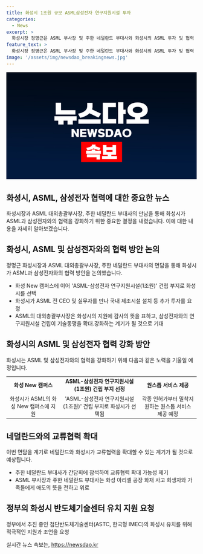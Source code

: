 ```yaml
---
title: 화성시 1조원 규모 ASML삼성전자 연구지원시설 투자
categories:
  - News
excerpt: >
  화성시장 정명근은 ASML 부사장 및 주한 네덜란드 부대사와 화성시의 ASML 투자 및 협력 방안을 논의했다. ASML은 삼성전자의 노광장비 R&D를 위한 시설 건립 계약을 체결함으로써 화성에 투자를 확대하고 있다. 정 시장은 ASML에 전체적인 투자 결정을 촉구해왔으며, ASML은 화성시의 지원에 감사를 표하며 삼성전자 및 화성시와의 협력을 강조했다. 추후 네덜란드와의 교류협력이 기대되고 있으며, ASML 부사장과 주한 네덜란드 부대사는 아리셀 공장 화재 사고 희생자에 대한 애도와 위로의 뜻을 전했다.
feature_text: >
  화성시장 정명근은 ASML 부사장 및 주한 네덜란드 부대사와 화성시의 ASML 투자 및 협력 방안을 논의했다. ASML은 삼성전자의 노광장비 R&D를 위한 시설 건립 계약을 체결함으로써 화성에 투자를 확대하고 있다. 정 시장은 ASML에 전체적인 투자 결정을 촉구해왔으며, ASML은 화성시의 지원에 감사를 표하며 삼성전자 및 화성시와의 협력을 강조했다. 추후 네덜란드와의 교류협력이 기대되고 있으며, ASML 부사장과 주한 네덜란드 부대사는 아리셀 공장 화재 사고 희생자에 대한 애도와 위로의 뜻을 전했다.
image: '/assets/img/newsdao_breakingnews.jpg'
---
```


<p><img src="/assets/img/newsdao_breakingnews.jpg" alt="firstkoreanews 속보" /></p>

<h2 data-ke-size="size26">화성시, ASML, 삼성전자 협력에 대한 중요한 뉴스</h2>

<p data-ke-size="size16">화성시장과 ASML 대외총괄부사장, 주한 네덜란드 부대사의 만남을 통해 화성시가 ASML과 삼성전자와의 협력을 강화하기 위한 중요한 결정을 내렸습니다. 이에 대한 내용을 자세히 알아보겠습니다.</p>

<h2>화성시, ASML 및 삼성전자와의 협력 방안 논의</h2>

<p data-ke-size="size16">정명근 화성시장과 ASML 대외총괄부사장, 주한 네덜란드 부대사의 면담을 통해 화성시가 ASML과 삼성전자와의 협력 방안을 논의했습니다.</p>

<ul>
  <li>화성 New 캠퍼스에 이어 'ASML-삼성전자 연구지원시설(1조원)' 건립 부지로 화성시를 선택</li>
  <li>화성시가 ASML 전 CEO 및 실무자를 만나 국내 제조시설 설치 등 추가 투자를 요청</li>
  <li>ASML의 대외총괄부사장은 화성시의 지원에 감사의 뜻을 표하고, 삼성전자와의 연구지원시설 건립이 기술동맹을 확대․강화하는 계기가 될 것으로 기대</li>
</ul>

<h2>화성시의 ASML 및 삼성전자 협력 강화 방안</h2>

<p data-ke-size="size16">화성시는 ASML 및 삼성전자와의 협력을 강화하기 위해 다음과 같은 노력을 기울일 예정입니다.</p>

<table>
  <tr>
    <td style="text-align: center; height: 17px;"><b>화성 New 캠퍼스</b></td>
    <td style="text-align: center; height: 17px;"><b>ASML-삼성전자 연구지원시설(1조원) 건립 부지 선정</b></td>
    <td style="text-align: center; height: 17px;"><b>원스톱 서비스 제공</b></td>
  </tr>
  <tr>
    <td style="text-align: center; height: 17px;">화성시가 ASML의 화성 New 캠퍼스에 지원</td>
    <td style="text-align: center; height: 17px;">'ASML-삼성전자 연구지원시설(1조원)' 건립 부지로 화성시가 선택됨</td>
    <td style="text-align: center; height: 17px;">각종 인허가부터 밀착지원하는 원스톱 서비스 제공 예정</td>
  </tr>
</table>

<h2>네덜란드와의 교류협력 확대</h2>

<p data-ke-size="size16">이번 면담을 계기로 네덜란드와 화성시가 교류협력을 확대할 수 있는 계기가 될 것으로 예상됩니다.</p>

<ul>
  <li>주한 네덜란드 부대사가 간담회에 참석하여 교류협력 확대 가능성 제기</li>
  <li>ASML 부사장과 주한 네덜란드 부대사는 화성 아리셀 공장 화재 사고 희생자와 가족들에게 애도의 뜻을 전하고 위로</li>
</ul>

<h2>정부의 화성시 반도체기술센터 유치 지원 요청</h2>

<p data-ke-size="size16">정부에서 추진 중인 첨단반도체기술센터(ASTC, 한국형 IMEC)의 화성시 유치를 위해 적극적인 지원과 조언을 요청</p>
실시간 뉴스 속보는, <a href="https://newsdao.kr" rel="dofollow">https://newsdao.kr</a>


